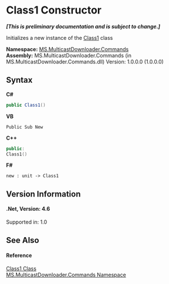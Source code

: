 # Class1 Constructor 
 _**\[This is preliminary documentation and is subject to change.\]**_

Initializes a new instance of the <a href="ce2a4ea5-69ec-8c12-2cda-47e96433d997">Class1</a> class

**Namespace:**&nbsp;<a href="79bb20b3-6ba6-60c6-e40e-31f1b5083ad1">MS.MulticastDownloader.Commands</a><br />**Assembly:**&nbsp;MS.MulticastDownloader.Commands (in MS.MulticastDownloader.Commands.dll) Version: 1.0.0.0 (1.0.0.0)

## Syntax

**C#**<br />
``` C#
public Class1()
```

**VB**<br />
``` VB
Public Sub New
```

**C++**<br />
``` C++
public:
Class1()
```

**F#**<br />
``` F#
new : unit -> Class1
```


## Version Information


#### .Net, Version: 4.6
Supported in: 1.0<br />

## See Also


#### Reference
<a href="ce2a4ea5-69ec-8c12-2cda-47e96433d997">Class1 Class</a><br /><a href="79bb20b3-6ba6-60c6-e40e-31f1b5083ad1">MS.MulticastDownloader.Commands Namespace</a><br />